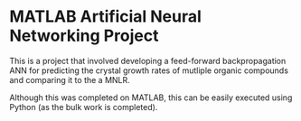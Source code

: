 # MATLAB Artificial Neural Networking Project

This is a project that involved developing a feed-forward backpropagation ANN for predicting the crystal growth rates of mutliple organic compounds and comparing it to the a MNLR.

Although this was completed on MATLAB, this can be easily executed using Python (as the bulk work is completed).
